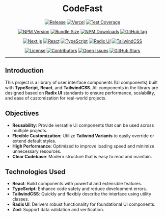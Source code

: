 <h1 align="center">CodeFast</h1>

<!-- Build & Deploy -->
<p align="center">
  <a href="https://github.com/codefastlabs/codefast/actions/workflows/release.yml"><img src="https://github.com/codefastlabs/codefast/actions/workflows/release.yml/badge.svg?branch=main" alt="Release"></a>
  <a href="https://github.com/codefastlabs/codefast/actions/workflows/vercel-deploy.yml"><img src="https://github.com/codefastlabs/codefast/actions/workflows/deploy.yml/badge.svg" alt="Vercel"></a>
  <a href="https://codecov.io/gh/codefastlabs/codefast"><img src="https://img.shields.io/codecov/c/github/codefastlabs/codefast" alt="Test Coverage"></a>
</p>

<!-- Package -->
<p align="center">
  <a href="https://www.npmjs.com/package/@codefast/ui"><img src="https://img.shields.io/npm/v/@codefast/ui" alt="NPM Version"></a>
  <a href="https://bundlephobia.com/package/@codefast/ui"><img src="https://img.shields.io/bundlephobia/minzip/@codefast/ui" alt="Bundle Size"></a>
  <a href="https://www.npmjs.com/package/@codefast/ui"><img src="https://img.shields.io/npm/dm/@codefast/ui" alt="NPM Downloads"></a>
  <a href="https://github.com/codefastlabs/codefast/tags"><img src="https://img.shields.io/github/v/tag/codefastlabs/codefast" alt="GitHub tag"></a>
</p>

<!-- Tech Stack -->
<p align="center">
  <a href="https://nextjs.org"><img src="https://img.shields.io/badge/Next.js-15-black?logo=next.js&logoColor=white" alt="Next.js"></a>
  <a href="https://react.dev"><img src="https://img.shields.io/badge/React-19-blue" alt="React"></a>
  <a href="https://www.typescriptlang.org"><img src="https://img.shields.io/badge/TypeScript-5-blue" alt="TypeScript"></a>
  <a href="https://www.radix-ui.com/primitives"><img src="https://img.shields.io/badge/Radix_UI-1-blue" alt="Radix UI"></a>
  <a href="https://tailwindcss.com"><img src="https://img.shields.io/badge/Tailwind_CSS-4-38B2AC?logo=tailwind-css&logoColor=white" alt="TailwindCSS"></a>
</p>

<!-- Community -->
<p align="center">
  <a href="https://github.com/codefastlabs/codefast/blob/main/LICENSE"><img src="https://img.shields.io/github/license/codefastlabs/codefast" alt="License"></a>
  <a href="https://github.com/codefastlabs/codefast/graphs/contributors"><img src="https://img.shields.io/github/contributors/codefastlabs/codefast" alt="Contributors"></a>
  <a href="https://github.com/codefastlabs/codefast/issues"><img src="https://img.shields.io/github/issues-raw/codefastlabs/codefast" alt="Open Issues"></a>
  <a href="https://github.com/codefastlabs/codefast/stargazers"><img src="https://img.shields.io/github/stars/codefastlabs/codefast" alt="GitHub Stars"></a>
</p>

---

## Introduction

This project is a library of user interface components (UI components) built with **TypeScript**,
**React**, and **TailwindCSS**.
All components in the library are designed based on **Radix UI** standards to ensure performance,
scalability, and ease of customization for real-world projects.

## Objectives

- **Reusability**: Provide versatile UI components that can be used across multiple projects.
- **Flexible Customization**: Utilize **Tailwind Variants** to easily override or extend default styles.
- **High Performance**: Optimized to improve loading speed and minimize unnecessary resources.
- **Clear Codebase**: Modern structure that is easy to read and maintain.

## Technologies Used

- **React**: Build components with powerful and extensible features.
- **TypeScript**: Enhance code safety and reduce development errors.
- **TailwindCSS**: Quickly and flexibly describe the interface using utility classes.
- **Radix UI**: Delivers robust functionality for foundational UI components.
- **Zod**: Support data validation and verification.
